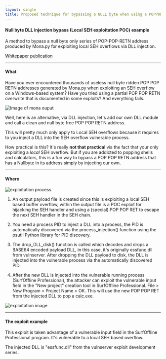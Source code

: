 ```yaml
---
layout: single
title: Proposed technique for bypassing a NULL byte when using a POPPOPRET - SEH explotiation
---
```


#### Null byte DLL injection bypass (Local SEH exploitation POC) example

A method to bypass a null byte only series of POP-POP-RETN address produced by Mona.py for exploiting local SEH overflows via DLL injection.

[Whitepaper publication](https://www.exploit-db.com/docs/47833)

----

#### What
Have you ever encountered thousands of useless null byte ridden POP POP RETN addresses generated by Mona.py when exploiting an SEH overflow on a Windows-based system? Have you tried using a partial POP POP RETN overwrite that is documented in some exploits? And everything fails. 

![Image of mona ouput](https://raw.githubusercontent.com/FULLSHADE/POPPOPRET-nullbyte-bypass/master/images/pprnullf.png)

Well, here is an alternative, via DLL injection, let's add our own DLL module and call a clean and null byte free POP POP RETN address.

This will pretty much only apply to Local SEH overflows because it requires to you inject a DLL into the SEH overflow vulnerable process.

How practical is this? It's really **not that practical** via the fact that your only exploiting a *local* SEH overflow. But if you are addicted to popping shells and calculators, this is a fun way to bypass a POP POP RETN address that has a Nullbyte in its address simply by injecting our own.

----

#### Where

![exploitation process](https://raw.githubusercontent.com/FULLSHADE/POPPOPRET-nullbyte-bypass/master/images/process.png)

1. An output payload file is created since this is exploiting a local SEH based buffer overflow, within the output file is a POC exploit for hijacking the SEH handler and using a (special) POP POP RET to escape the next SEH handler in the SEH chain.

2. You need a process PID to inject a DLL into a process, the PID is automatically discovered via the process_injection() function using the psutil Python library for PID discovery.

3. The drop_DLL_disk() function is called which decodes and drops a BASE64 encoded payload DLL, in this case, it's originally essfunc.dll from vulnserver. After dropping the DLL payload to disk, the DLL is injected into the vulnerable process via the automatically discovered PID.

4. After the new DLL is injected into the vulnerable running process (SurfOffline Professional), the attacker can exploit the vulnerable input field in the "New project" creation tool in SurfOffline Professional. File > New Program > Project Name > OK. This will use the new POP POP RET from the injected DLL to pop a calc.exe.

![exploitation image](https://raw.githubusercontent.com/FULLSHADE/POPPOPRET-nullbyte-bypass/master/images/finalexploit.png)

----

#### The exploit example

This exploit is taken advantage of a vulnerable input field in the SurfOffline Professional program. It's vulnerable to a local SEH based overflow. 

The injected DLL is "essfunc.dll" from the vulnserver exploit development series.
